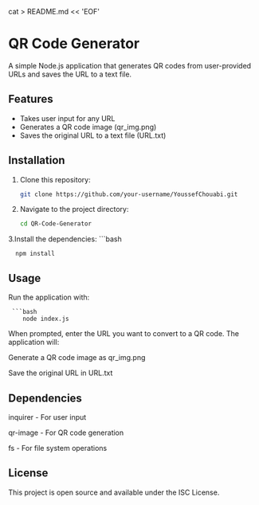 cat > README.md << 'EOF'
# QR Code Generator

A simple Node.js application that generates QR codes from user-provided URLs and saves the URL to a text file.

## Features

- Takes user input for any URL
- Generates a QR code image (qr_img.png)
- Saves the original URL to a text file (URL.txt)

## Installation

  1. Clone this repository:
     ```bash
     git clone https://github.com/your-username/YoussefChouabi.git
  2. Navigate to the project directory:
     ```bash
     cd QR-Code-Generator
  3.Install the dependencies:
    ```bash
    
      npm install
## Usage
  Run the application with:

     ```bash
        node index.js
  When prompted, enter the URL you want to convert to a QR code. The application will:

  Generate a QR code image as qr_img.png

  Save the original URL in URL.txt

## Dependencies

  inquirer - For user input

  qr-image - For QR code generation

  fs - For file system operations


## License
  This project is open source and available under the ISC License.
